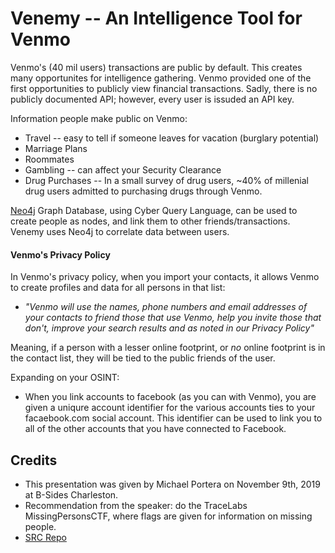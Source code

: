 # Venemy -- An Intelligence Tool for Venmo

Venmo's (40 mil users) transactions are public by default. This creates many opportunites for intelligence gathering. Venmo provided one of the first opportunities to publicly view financial transactions. Sadly, there is no publicly documented API; however, every user is issuded an API key.

Information people make public on Venmo:
* Travel -- easy to tell if someone leaves for vacation (burglary potential)
* Marriage Plans
* Roommates
* Gambling -- can affect your Security Clearance
* Drug Purchases -- In a small survey of drug users, ~40% of millenial drug users admitted to purchasing drugs through Venmo.

[Neo4j](https://www.neo4j.com) Graph Database, using Cyber Query Language, can be used to create people as nodes, and link them to other friends/transactions. Venemy uses Neo4j to correlate data between users.

#### Venmo's Privacy Policy
In Venmo's privacy policy, when you import your contacts, it allows Venmo to create profiles and data for all persons in that list:
* _"Venmo will use the names, phone numbers and email addresses of your contacts to friend those that use Venmo, help you invite those that don't, improve your search results and as noted in our Privacy Policy"_

Meaning, if a person with a lesser online footprint, or _no_ online footprint is in the contact list, they will be tied to the public friends of the user. 

Expanding on your OSINT:
* When you link accounts to facebook (as you can with Venmo), you are given a uniqure account identifier for the various accounts ties to your facaebook.com social account. This identifier can be used to link you to all of the other accounts that you have connected to Facebook.

## Credits
* This presentation was given by Michael Portera on November 9th, 2019 at B-Sides Charleston.
* Recommendation from the speaker: do the TraceLabs MissingPersonsCTF, where flags are given for information on missing people.
* [SRC Repo](https://github.com/mportatoes/venemy)
